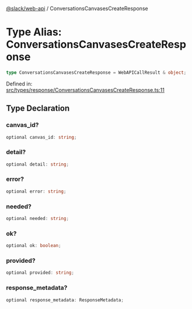 [@slack/web-api](../index.md) / ConversationsCanvasesCreateResponse

# Type Alias: ConversationsCanvasesCreateResponse

```ts
type ConversationsCanvasesCreateResponse = WebAPICallResult & object;
```

Defined in: [src/types/response/ConversationsCanvasesCreateResponse.ts:11](https://github.com/slackapi/node-slack-sdk/blob/main/packages/web-api/src/types/response/ConversationsCanvasesCreateResponse.ts#L11)

## Type Declaration

### canvas\_id?

```ts
optional canvas_id: string;
```

### detail?

```ts
optional detail: string;
```

### error?

```ts
optional error: string;
```

### needed?

```ts
optional needed: string;
```

### ok?

```ts
optional ok: boolean;
```

### provided?

```ts
optional provided: string;
```

### response\_metadata?

```ts
optional response_metadata: ResponseMetadata;
```
